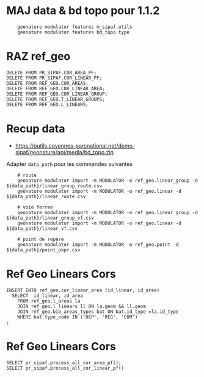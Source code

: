 # MAJ data & bd topo pour 1.1.2

```
    geonature modulator features m_sipaf.utils
    geonature modulator features bd_topo.type
```

# RAZ ref_geo

```
DELETE FROM PR_SIPAF.COR_AREA_PF;
DELETE FROM PR_SIPAF.COR_LINEAR_PF;
DELETE FROM REF_GEO.COR_AREAS;
DELETE FROM REF_GEO.COR_LINEAR_AREA;
DELETE FROM REF_GEO.COR_LINEAR_GROUP;
DELETE FROM REF_GEO.T_LINEAR_GROUPS;
DELETE FROM REF_GEO.L_LINEARS;
```

# Recup data



- https://outils.cevennes-parcnational.net/demo-sipaf/geonature/api/media/bd_topo.zip


Adapter `data_path` pour les commandes suivantes
```
    # route
    geonature modulator import -m MODULATOR -o ref_geo.linear_group -d ${data_path}/linear_group_route.csv
    geonature modulator import -m MODULATOR -o ref_geo.linear -d ${data_path}/linear_route.csv

    # voie ferree
    geonature modulator import -m MODULATOR -o ref_geo.linear_group -d ${data_path}/linear_group_vf.csv
    geonature modulator import -m MODULATOR -o ref_geo.linear -d ${data_path}/linear_vf.csv

    # point de repère
    geonature modulator import -m MODULATOR -o ref_geo.point -d ${data_path}/point_pkpr.csv

```

# Ref Geo Linears Cors

```
INSERT INTO ref_geo.cor_linear_area (id_linear, id_area)
  SELECT  id_linear, id_area
    FROM ref_geo.l_areas la
    JOIN ref_geo.l_linears ll ON la.geom && ll.geom
    JOIN ref_geo.bib_areas_types bat ON bat.id_type =la.id_type
    WHERE bat.type_code IN ('DEP', 'REG', 'COM')
;

```

# Ref Geo Linears Cors

```
SELECT pr_sipaf.process_all_cor_area_pf();
SELECT pr_sipaf.process_all_cor_linear_pf()
```